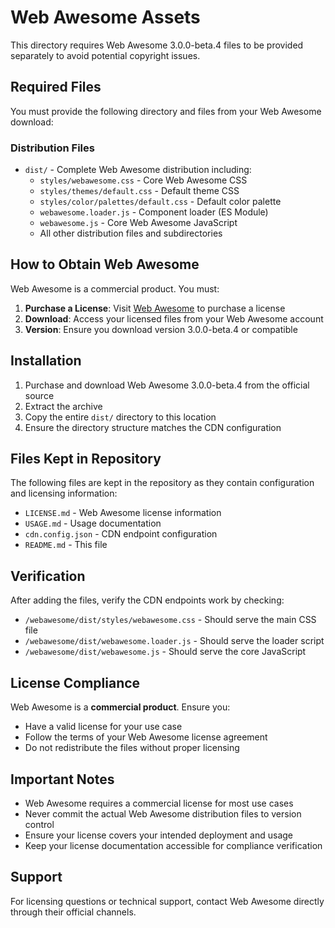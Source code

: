 # Web Awesome Assets

This directory requires Web Awesome 3.0.0-beta.4 files to be provided separately to avoid potential copyright issues.

## Required Files

You must provide the following directory and files from your Web Awesome download:

### Distribution Files
- `dist/` - Complete Web Awesome distribution including:
  - `styles/webawesome.css` - Core Web Awesome CSS
  - `styles/themes/default.css` - Default theme CSS
  - `styles/color/palettes/default.css` - Default color palette
  - `webawesome.loader.js` - Component loader (ES Module)
  - `webawesome.js` - Core Web Awesome JavaScript
  - All other distribution files and subdirectories

## How to Obtain Web Awesome

Web Awesome is a commercial product. You must:

1. **Purchase a License**: Visit [Web Awesome](https://webawesome.com) to purchase a license
2. **Download**: Access your licensed files from your Web Awesome account
3. **Version**: Ensure you download version 3.0.0-beta.4 or compatible

## Installation

1. Purchase and download Web Awesome 3.0.0-beta.4 from the official source
2. Extract the archive
3. Copy the entire `dist/` directory to this location
4. Ensure the directory structure matches the CDN configuration

## Files Kept in Repository

The following files are kept in the repository as they contain configuration and licensing information:
- `LICENSE.md` - Web Awesome license information
- `USAGE.md` - Usage documentation
- `cdn.config.json` - CDN endpoint configuration
- `README.md` - This file

## Verification

After adding the files, verify the CDN endpoints work by checking:
- `/webawesome/dist/styles/webawesome.css` - Should serve the main CSS file
- `/webawesome/dist/webawesome.loader.js` - Should serve the loader script
- `/webawesome/dist/webawesome.js` - Should serve the core JavaScript

## License Compliance

Web Awesome is a **commercial product**. Ensure you:
- Have a valid license for your use case
- Follow the terms of your Web Awesome license agreement
- Do not redistribute the files without proper licensing

## Important Notes

- Web Awesome requires a commercial license for most use cases
- Never commit the actual Web Awesome distribution files to version control
- Ensure your license covers your intended deployment and usage
- Keep your license documentation accessible for compliance verification

## Support

For licensing questions or technical support, contact Web Awesome directly through their official channels.
